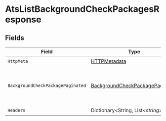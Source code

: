 # AtsListBackgroundCheckPackagesResponse


## Fields

| Field                                                                                         | Type                                                                                          | Required                                                                                      | Description                                                                                   |
| --------------------------------------------------------------------------------------------- | --------------------------------------------------------------------------------------------- | --------------------------------------------------------------------------------------------- | --------------------------------------------------------------------------------------------- |
| `HttpMeta`                                                                                    | [HTTPMetadata](../../Models/Components/HTTPMetadata.md)                                       | :heavy_check_mark:                                                                            | N/A                                                                                           |
| `BackgroundCheckPackagePaginated`                                                             | [BackgroundCheckPackagePaginated](../../Models/Components/BackgroundCheckPackagePaginated.md) | :heavy_minus_sign:                                                                            | The list of background check packages was retrieved.                                          |
| `Headers`                                                                                     | Dictionary<String, List<*string*>>                                                            | :heavy_check_mark:                                                                            | N/A                                                                                           |
